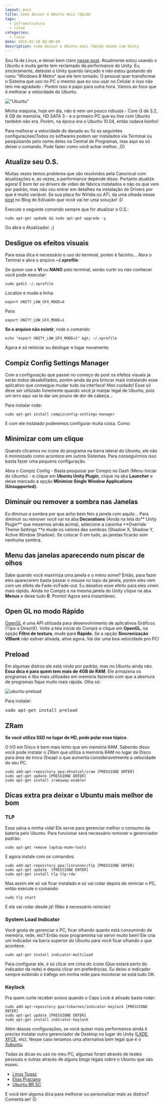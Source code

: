 ```yaml
---
layout: post
title: Como deixar o Ubuntu mais rápido
tags:
  - infraestrutura
  - linux
categories:
  - linux
date: 2015-01-19 05:00:19
description: Como deixar o Ubuntu mais rápido mesmo com Unity
---
```


Sou fã de Linux, e deixei bem claro [nesse post](/posts/meu-contato-com-o-linux-e-por-que-voce-deveria-testar/ "Meu contato com o Linux e por que você deveria testar"). Atualmente estou usando o Ubuntu e muita gente tem reclamado da performance do Unity. Eu, sinceramente, detestei o Unity quando lançado e não estou gostando do rumo "Windows 8 Metro" que ele tem tomado. O pessoal quer transformar o Sistema que uso no PC o mesmo que eu vou usar no Celular e isso não tem me agradado - Porém isso é papo para outra hora. Vamos ao foco que é melhorar a velocidade do Ubuntu.<!--more-->

!["Ubuntu"]({{site.url}}/images/ubuntu.png)

Minha máquina, hoje em dia, não é nem um pouco robusta - Core i3 de 3.2, 4 GB de memória, HD SATA 3 - e o primeiro PC que eu tive com Ubuntu também não era. Porém, na época era o Ubuntu 10.04, então rodava lisinho!

Para melhorar a velocidade do danado eu fiz as seguintes configurações(Todos os softwares podem ser instalados via Terminal ou pesquisando pelo nome deles na Central de Programas, mas aqui eu só deixei o comando. Pode fazer como você achar melhor. ;D)

## Atualize seu O.S.

Muitas vezes temos problema que são resolvidos pela Canonical com atualizações e, as vezes, a performance depende disso. Portanto atualize agora! É bom ter os drivers de vídeo de fábrica instalados e não os que vem por padrão, mas não vou entrar em detalhes na instalação de Drivers por que é muito variável. Se sua placa for NVidia ou ATI, da uma olhada nesse [post](http://www.edivaldobrito.com.br/como-instalar-os-ultimos-drivers-da-nvidia-ou-ati-no-ubuntu-e-derivados/ "Como instalar os últimos drivers da NVIDIA ou ATI no Ubuntu e derivados") no Blog do Edivaldo que você vai ter uma solução! :D

Execute o seguinte comando sempre que for atualizar o O.S.:

```shell
sudo apt-get updade && sudo apt-get upgrade -y
```

Ou abra o Atualizador. ;)

## Desligue os efeitos visuais

Para essa dica é necessário o uso do terminal, porém é facinho...
Abra o Teminal e abra o arquivo **~/.xprofile**:

Se quiser use o **VI** ou **NANO** pelo terminal, senão curtir ou não conhecer você pode executar:

```shell
sudo gedit ~/.xprofile
```

Localize e mude a linha:

```shell
export UNITY_LOW_GFX_MODE=0
```

Para:

```shell
export UNITY_LOW_GFX_MODE=1
```

**Se o arquivo não existir**, rode o comando:

```shell
echo "export UNITY_LOW_GFX_MODE=1" &gt; ~/.xprofile
```

Agora é só reiniciar ou deslogar e logar novamente.

## Compiz Config Settings Manager

Com a configuração que passei no começo do post os efeitos visuais já serão todos desabilitados, porém ainda da pra brincar mais instalando esse aplicativo que consegue mudar tudo na interface! Mas cuidado! Esse só deve ser utilizado livremente quando você já manjar legal de Ubuntu, pois um erro aqui vai te dar um pouco de dor de cabeça...

Para instalar rode:

```shell
sudo apt-get install compizconfig-settings-manager
```

E com ele instalado poderemos configurar muita coisa. Como:

## Minimizar com um clique

Quando clicamos no ícone do programa na barra lateral do Ubuntu, ele não é minimizado como acontece em outros Sistemas. Para conseguirmos isso basta fazer uma pequena configuração.

Abra o Compiz Config - Basta pesquisar por Compiz no Dash (Menu Iniciar do Ubuntu) - e clique em **Ubuntu Unity Plugin**, clique na aba **Launcher** e deixe marcado a opção **Minimize Single Window Applications (Unsupported).**

## Diminuir ou remover a sombra nas Janelas

Eu diminuo a sombra por que acho bem feio a janela com aquilo... Para diminuir ou remover você vai na aba **Decorations** (Ainda na tela do** Unity Plugin** que mexemos ainda acima), selecione a caixinha **Override Theme Settings **e mude os valores das sombras (Shadow X, Shadow Y, Active Window Shadow). Se colocar 0 em tudo, as janelas ficarão sem nenhuma sombra.

## Menu das janelas aparecendo num piscar de olhos

Sabe quando você maximiza uma janela e o menu some? Então, para fazer eles aparecerem basta passar o mouse no topo da janela, porém eles vem com um efeito de Fade-in/Fade-out. Eu desativo esse efeito para eles virem mais rápido. Ainda no Compiz e na mesma janela do Unity clique na aba **Menus** e deixe tudo **0**. Pronto! Agora será instantâneo.

## Open GL no modo Rápido

[OpenGL](http://pt.wikipedia.org/wiki/OpenGL "OpenGL segundo a Wikipedia") é uma API utilizada para desenvolvimento de aplicativos Gráficos (Tipo o DirectX). Volte a tela inicial do Compiz e clique em **OpenGL**, na opção **Filtro de textura**, mude para **Rápido.** Se a opção **Sincronização** **VBlank** não estiver ativada, ative agora. Vai dar uma boa velocidade pro PC!

## Preload

Em algumas distros ele está vindo por padrão, mas no Ubuntu ainda não. **Essa dica é para quem tem mais de 4GB de RAM**. Ele armazena os programas e libs mais utilizadas em memória fazendo com que a abertura de programas fique muito mais rápida. Olha só:

![ubuntu-preload]({{site.url}}/images/ubuntu-preload.gif)

Para instalar:
<pre class="nums:false lang:sh decode:true">sudo apt-get install preload</pre>

## ZRam

**Se você utiliza SSD no lugar de HD, pode pular esse tópico**.

O I/O em Disco é bem mais lento que em memória RAM. Sabendo disso você pode instalar o ZRam que utiliza a memória RAM no lugar de Disco para área de troca (Swap) o que aumenta consideravelmente a velocidade do seu PC.

```shell
sudo add-apt-repository ppa:shnatsel/zram [PRESSIONE ENTER]
sudo apt-get update [PRESSIONE ENTER]
sudo apt-get install zramswap-enabler
```

## Dicas extra pra deixar o Ubuntu mais melhor de bom

### TLP

Esse salva a minha vida! Ele serve para gerenciar melhor o consumo da bateria pelo Ubuntu.
Para funcionar será necessário remover o gerenciador padrão:

```shell
sudo apt-get remove laptop-mode-tools
```

E agora instale com os comandos:

```shell
sudo add-apt-repository ppa:linrunner/tlp [PRESSIONE ENTER]
sudo apt-get update  [PRESSIONE ENTER]
sudo apt-get install tlp tlp-rdw
```

Mas assim ele só vai ficar instalado e só vai rodar depois de reiniciar o PC, então execute o comando:

```shell
sudo tlp start
```

E ele vai rodar desde já! (Não é necessário reiniciar)

### System Load Indicator

Você gosta de gerenciar o PC, ficar olhando quanto está consumindo de memória, rede, etc? Então esse programinha vai servir muito bem! Ele cria um indicador na barra superior do Ubuntu para você ficar olhando o que acontece.

```shell
sudo apt-get install indicator-multiload
```

Para configurar ele, é só clicar em cima do ícone (Que estará perto do indicador da rede) e depois clicar em preferências. Eu deixo o indicador sempre exibindo o tráfego em minha rede para monitorar se está tudo OK.

### Keylock

Pra quem curte receber avisos quando o Caps Look é ativado basta rodar:

```shell
sudo add-apt-repository ppa:tsbarnes/indicator-keylock [PRESSIONE ENTER]
sudo apt-get update [PRESSIONE ENTER]
sudo apt-get install indicator-keylock
```

Além dessas configurações, se você quiser mais performance ainda é preciso instalar outro gerenciador de Desktop no lugar do Unity ([LXDE](http://lxde.org/pt-br "LXDE"), [XFCE](http://www.xfce.org/ "XFCE"), etc). Nesse caso teríamos uma alternativa bem legal que é o [Xubuntu](http://xubuntu.org/ "Xubuntu").

Todas as dicas eu uso no meu PC, algumas foram através de testes pessoais e outras através de alguns blogs legais sobre o Ubuntu que são esses:

* [Linux Tugaz](https://linuxtugaz.wordpress.com/2014/04/20/deixe-o-seu-ubuntu-14-04-quase-perfeito/ "Linux Tugaz")
* [Elias Praciano](http://elias.praciano.com/2014/05/como-melhorar-o-desempenho-do-ubuntu/ "Elias Praciano")
* [Ubuntu BR SC](http://www.ubuntubrsc.com/como-deixar-seu-ubuntu-mais-rapido.html "UbuntuBRSC")

E você tem alguma dica para melhorar ou personalizar mais as distros? Comenta ae! :D
